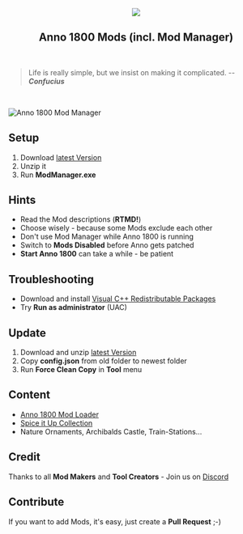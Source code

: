 <p align="center">
    <img src="https://github.com/anno-mods.png">
</p>
<h2 align="center">Anno 1800 Mods (incl. Mod Manager)</h2>

<br/>

> Life is really simple, but we insist on making it complicated.
> -- ***Confucius***

<br/>

![Anno 1800 Mod Manager](http://i.imgur.com/HYo0xNb.jpg)

## Setup

1. Download [latest Version](https://bit.do/anno-mods)
2. Unzip it
3. Run **ModManager.exe**

## Hints

* Read the Mod descriptions (**RTMD!**)
* Choose wisely - because some Mods exclude each other
* Don't use Mod Manager while Anno 1800 is running
* Switch to **Mods Disabled** before Anno gets patched
* **Start Anno 1800** can take a while - be patient

## Troubleshooting

* Download and install [Visual C++ Redistributable Packages](https://aka.ms/vs/16/release/VC_redist.x64.exe)
* Try **Run as administrator** (UAC)

## Update

1. Download and unzip [latest Version](https://bit.do/anno-mods)
2. Copy **config.json** from old folder to newest folder
3. Run **Force Clean Copy** in **Tool** menu

## Content

* [Anno 1800 Mod Loader](https://github.com/xforce/anno1800-mod-loader)
* [Spice it Up Collection](https://www.nexusmods.com/anno1800/mods/5)
* Nature Ornaments, Archibalds Castle, Train-Stations...

## Credit

Thanks to all **Mod Makers** and **Tool Creators** - Join us on [Discord](https://discord.gg/KEVaVby)

## Contribute

If you want to add Mods, it's easy, just create a **Pull Request** ;-)
